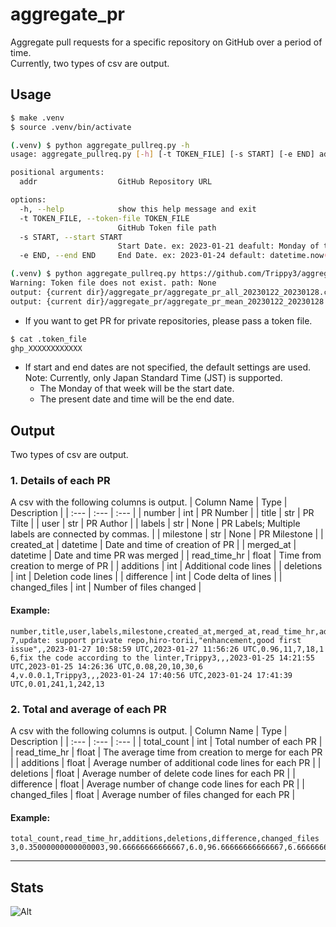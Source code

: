 # aggregate_pr
Aggregate pull requests for a specific repository on GitHub over a period of time.  
Currently, two types of csv are output.


## Usage
~~~bash
$ make .venv
$ source .venv/bin/activate

(.venv) $ python aggregate_pullreq.py -h
usage: aggregate_pullreq.py [-h] [-t TOKEN_FILE] [-s START] [-e END] addr

positional arguments:
  addr                  GitHub Repository URL

options:
  -h, --help            show this help message and exit
  -t TOKEN_FILE, --token-file TOKEN_FILE
                        GitHub Token file path
  -s START, --start START
                        Start Date. ex: 2023-01-21 deafult: Monday of the week.
  -e END, --end END     End Date. ex: 2023-01-24 default: datetime.now()

(.venv) $ python aggregate_pullreq.py https://github.com/Trippy3/aggregate_pr
Warning: Token file does not exist. path: None
output: {current dir}/aggregate_pr/aggregate_pr_all_20230122_20230128.csv
output: {current dir}/aggregate_pr/aggregate_pr_mean_20230122_20230128.csv
~~~
- If you want to get PR for private repositories, please pass a token file.
~~~bash
$ cat .token_file
ghp_XXXXXXXXXXXX
~~~
- If start and end dates are not specified, the default settings are used.  
Note: Currently, only Japan Standard Time (JST) is supported.
    - The Monday of that week will be the start date.
    - The present date and time will be the end date. 

## Output
Two types of csv are output.
### 1. Details of each PR
A csv with the following columns is output.
| Column Name | Type | Description |
| :--- | :--- | :--- |
| number | int | PR Number |
| title | str | PR Tilte |
| user | str | PR Author |
| labels | str \| None | PR Labels; Multiple labels are connected by commas. |
| milestone | str \| None | PR Milestone |
| created_at | datetime | Date and time of creation of PR |
| merged_at | datetime | Date and time PR was merged |
| read_time_hr | float | Time from creation to merge of PR |
| additions | int | Additional code lines |
| deletions | int | Deletion code lines |
| difference | int | Code delta of lines |
| changed_files | int | Number of files changed |

#### Example: 
~~~
number,title,user,labels,milestone,created_at,merged_at,read_time_hr,additions,deletions,difference,changed_files
7,update: support private repo,hiro-torii,"enhancement,good first issue",,2023-01-27 10:58:59 UTC,2023-01-27 11:56:26 UTC,0.96,11,7,18,1
6,fix the code according to the linter,Trippy3,,,2023-01-25 14:21:55 UTC,2023-01-25 14:26:36 UTC,0.08,20,10,30,6
4,v.0.0.1,Trippy3,,,2023-01-24 17:40:56 UTC,2023-01-24 17:41:39 UTC,0.01,241,1,242,13
~~~

### 2. Total and average of each PR
A csv with the following columns is output.
| Column Name | Type | Description |
| :--- | :--- | :--- |
| total_count | int | Total number of each PR |
| read_time_hr | float | The average time from creation to merge for each PR |
| additions | float | Average number of additional code lines for each PR |
| deletions | float | Average number of delete code lines for each PR |
| difference | float | Average number of change code lines for each PR |
| changed_files | float | Average number of files changed for each PR |

#### Example: 
~~~
total_count,read_time_hr,additions,deletions,difference,changed_files
3,0.35000000000000003,90.66666666666667,6.0,96.66666666666667,6.666666666666667
~~~

-----
## Stats
![Alt](https://repobeats.axiom.co/api/embed/c2280b8673dbde0c57706cfbd19fa97aa6b0c079.svg "Repobeats analytics image")
